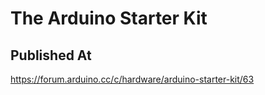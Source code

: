 # The Arduino Starter Kit

## Published At

https://forum.arduino.cc/c/hardware/arduino-starter-kit/63
